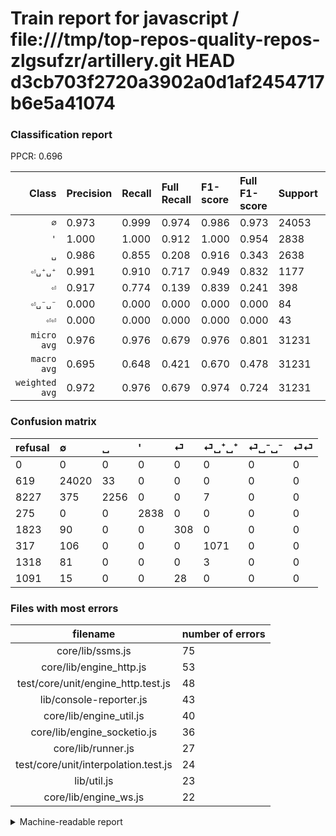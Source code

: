 # Train report for javascript / file:///tmp/top-repos-quality-repos-zlgsufzr/artillery.git HEAD d3cb703f2720a3902a0d1af2454717b6e5a41074

### Classification report

PPCR: 0.696

| Class | Precision | Recall | Full Recall | F1-score | Full F1-score | Support | Full Support | PPCR |
|------:|:----------|:-------|:------------|:---------|:---------|:--------|:-------------|:-----|
| `∅` | 0.973| 0.999| 0.974| 0.986| 0.973| 24053| 24672| 0.975 |
| `'` | 1.000| 1.000| 0.912| 1.000| 0.954| 2838| 3113| 0.912 |
| `␣` | 0.986| 0.855| 0.208| 0.916| 0.343| 2638| 10865| 0.243 |
| `⏎␣⁺␣⁺` | 0.991| 0.910| 0.717| 0.949| 0.832| 1177| 1494| 0.788 |
| `⏎` | 0.917| 0.774| 0.139| 0.839| 0.241| 398| 2221| 0.179 |
| `⏎␣⁻␣⁻` | 0.000| 0.000| 0.000| 0.000| 0.000| 84| 1402| 0.060 |
| `⏎⏎` | 0.000| 0.000| 0.000| 0.000| 0.000| 43| 1134| 0.038 |
| `micro avg` | 0.976| 0.976| 0.679| 0.976| 0.801| 31231| 44901| 0.696 |
| `macro avg` | 0.695| 0.648| 0.421| 0.670| 0.478| 31231| 44901| 0.696 |
| `weighted avg` | 0.972| 0.976| 0.679| 0.974| 0.724| 31231| 44901| 0.696 |

### Confusion matrix

|refusal|  ∅| ␣| '| ⏎| ⏎␣⁺␣⁺| ⏎␣⁻␣⁻| ⏎⏎| 
|:---|:---|:---|:---|:---|:---|:---|:---|
|0 |0 |0 |0 |0 |0 |0 |0 |
|619 |24020 |33 |0 |0 |0 |0 |0 |
|8227 |375 |2256 |0 |0 |7 |0 |0 |
|275 |0 |0 |2838 |0 |0 |0 |0 |
|1823 |90 |0 |0 |308 |0 |0 |0 |
|317 |106 |0 |0 |0 |1071 |0 |0 |
|1318 |81 |0 |0 |0 |3 |0 |0 |
|1091 |15 |0 |0 |28 |0 |0 |0 |

### Files with most errors

| filename | number of errors|
|:----:|:-----|
| core/lib/ssms.js | 75 |
| core/lib/engine_http.js | 53 |
| test/core/unit/engine_http.test.js | 48 |
| lib/console-reporter.js | 43 |
| core/lib/engine_util.js | 40 |
| core/lib/engine_socketio.js | 36 |
| core/lib/runner.js | 27 |
| test/core/unit/interpolation.test.js | 24 |
| lib/util.js | 23 |
| core/lib/engine_ws.js | 22 |

<details>
    <summary>Machine-readable report</summary>
```json
{
  "cl_report": {"\u0027": {"f1-score": 1.0, "precision": 1.0, "recall": 1.0, "support": 2838}, "macro avg": {"f1-score": 0.6698960694348376, "precision": 0.6951401326079336, "recall": 0.648233033077603, "support": 31231}, "micro avg": {"f1-score": 0.976369632736704, "precision": 0.976369632736704, "recall": 0.976369632736704, "support": 31231}, "weighted avg": {"f1-score": 0.9737730167579556, "precision": 0.9724966665913956, "recall": 0.976369632736704, "support": 31231}, "\u2205": {"f1-score": 0.9856380796060731, "precision": 0.9729817312755701, "recall": 0.9986280297675966, "support": 24053}, "\u23ce": {"f1-score": 0.8392370572207085, "precision": 0.9166666666666666, "recall": 0.7738693467336684, "support": 398}, "\u23ce\u23ce": {"f1-score": 0.0, "precision": 0.0, "recall": 0.0, "support": 43}, "\u23ce\u2423\u207a\u2423\u207a": {"f1-score": 0.9486271036315324, "precision": 0.9907493061979649, "recall": 0.9099405267629567, "support": 1177}, "\u23ce\u2423\u207b\u2423\u207b": {"f1-score": 0.0, "precision": 0.0, "recall": 0.0, "support": 84}, "\u2423": {"f1-score": 0.915770245585549, "precision": 0.9855832241153342, "recall": 0.8551933282789992, "support": 2638}},
  "cl_report_full": {"\u0027": {"f1-score": 0.9537892791127541, "precision": 1.0, "recall": 0.911660777385159, "support": 3113}, "macro avg": {"f1-score": 0.4775474572927701, "precision": 0.6951401326079336, "recall": 0.4212024298763521, "support": 44901}, "micro avg": {"f1-score": 0.8010560605264541, "precision": 0.976369632736704, "recall": 0.6791162780338968, "support": 44901}, "weighted avg": {"f1-score": 0.7235143879995853, "precision": 0.9207559549713903, "recall": 0.6791162780338968, "support": 44901}, "\u2205": {"f1-score": 0.9732774164792641, "precision": 0.9729817312755701, "recall": 0.9735732814526589, "support": 24672}, "\u23ce": {"f1-score": 0.2409073132577239, "precision": 0.9166666666666666, "recall": 0.13867627194957227, "support": 2221}, "\u23ce\u23ce": {"f1-score": 0.0, "precision": 0.0, "recall": 0.0, "support": 1134}, "\u23ce\u2423\u207a\u2423\u207a": {"f1-score": 0.8318446601941748, "precision": 0.9907493061979649, "recall": 0.7168674698795181, "support": 1494}, "\u23ce\u2423\u207b\u2423\u207b": {"f1-score": 0.0, "precision": 0.0, "recall": 0.0, "support": 1402}, "\u2423": {"f1-score": 0.3430135320054736, "precision": 0.9855832241153342, "recall": 0.20763920846755637, "support": 10865}},
  "ppcr": 0.695552437584909
}
```
</details>

